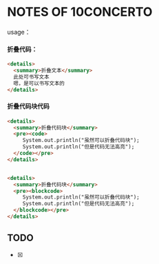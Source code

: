 # NOTES OF 10CONCERTO

usage：

#### 折叠代码：

```html
<details>
  <summary>折叠文本</summary>
  此处可书写文本
  嗯，是可以书写文本的
</details>
```



#### 折叠代码块代码

```html
<details>
  <summary>折叠代码块</summary>
  <pre><code> 
     System.out.println("虽然可以折叠代码块");
     System.out.println("但是代码无法高亮");
  </code></pre>
</details>


<details>
  <summary>折叠代码块</summary>
  <pre><blockcode> 
     System.out.println("虽然可以折叠代码块");
     System.out.println("但是代码无法高亮");
  </blockcode></pre>
</details>
```



## TODO

- [x] 

